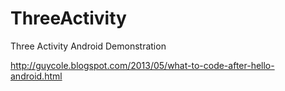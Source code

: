 ThreeActivity
=============

Three Activity Android Demonstration

http://guycole.blogspot.com/2013/05/what-to-code-after-hello-android.html
